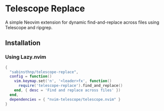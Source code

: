 # Telescope Replace

A simple Neovim extension for dynamic find-and-replace across files using Telescope and ripgrep.

## Installation

### Using Lazy.nvim

```lua
{
  "sabinsthnp/telescope-replace",
  config = function()
    vim.keymap.set('n', '<leader>fx', function()
      require('telescope-replace').find_and_replace()
    end, { desc = 'Find and replace across files' })
  end,
  dependencies = { "nvim-telescope/telescope.nvim" }
}
